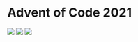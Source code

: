 # Advent of Code 2021

![](https://img.shields.io/badge/day%20📅-16-blue)
![](https://img.shields.io/badge/stars%20⭐-30-yellow)
![](https://img.shields.io/badge/days%20completed-15-red)
